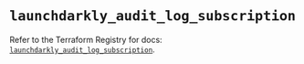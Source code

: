 # `launchdarkly_audit_log_subscription`

Refer to the Terraform Registry for docs: [`launchdarkly_audit_log_subscription`](https://registry.terraform.io/providers/launchdarkly/launchdarkly/2.23.0/docs/resources/audit_log_subscription).
